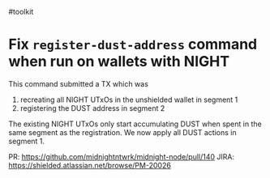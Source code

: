 #toolkit
# Fix `register-dust-address` command when run on wallets with NIGHT

This command submitted a TX which was
 1. recreating all NIGHT UTxOs in the unshielded wallet in segment 1
 2. registering the DUST address in segment 2

The existing NIGHT UTxOs only start accumulating DUST when spent in the same segment as the registration. We now apply all DUST actions in segment 1.

PR: https://github.com/midnightntwrk/midnight-node/pull/140
JIRA: https://shielded.atlassian.net/browse/PM-20026